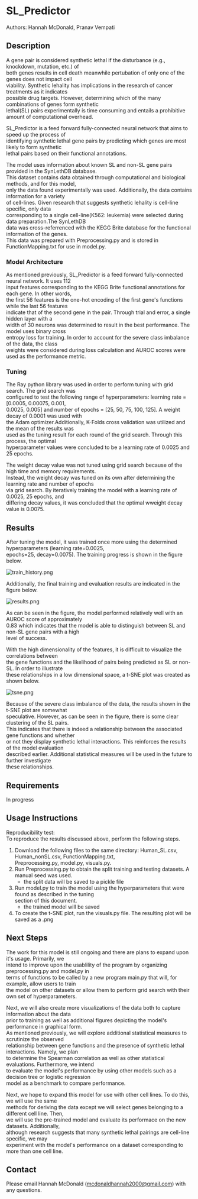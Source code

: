 # SL_Predictor

Authors: Hannah McDonald, Pranav Vempati

## Description

A gene pair is considered synthetic lethal if the disturbance (e.g., knockdown, mutation, etc.) of <br>
both genes results in cell death meanwhile pertubation of only one of the genes does not impact cell <br>
viability. Synthetic lehality has implications in the research of cancer treatments as it indicates<br>
possible drug targets. However, determining which of the many combinations of genes form synthetic <br>
lethal(SL) pairs experimentally is time consuming and entails a prohibitive amount of computational overhead.<br>

SL_Predictor is a feed forward fully-connected neural network that aims to speed up the process of <br>
identifying synthetic lethal gene pairs by predicting which genes are most likely to form synthetic <br>
lethal pairs based on their functional annotations.<br>

The model uses information about known SL and non-SL gene pairs provided in the SynLethDB database. <br>
This dataset contains data obtained through computational and biological methods, and for this model, <br>
only the data found experimentally was used. Additionally, the data contains information for a variety <br>
of cell-lines. Given research that suggests synthetic lehality is cell-line specific, only data <br>
corresponding to a single cell-line(K562: leukemia) were selected during data preparation.The SynLethDB <br>
data was cross-referrenced with the KEGG Brite database for the functional information of the genes. <br>
This data was prepared with Preprocessing.py and is stored in FunctionMapping.txt for use in model.py.<br>

### Model Architecture

As mentioned previously, SL_Predictor is a feed forward fully-connected neural network. It uses 112 <br> 
input features corresponding to the KEGG Brite functional annotations for each gene. In other words,<br> 
the first 56 features is the one-hot encoding of the first gene's functions while the last 56 features<br> 
indicate that of the second gene in the pair. Through trial and error, a single hidden layer with a<br> 
width of 30 neurons was determined to result in the best performance. The model uses binary cross <br> 
entropy loss for training. In order to account for the severe class imbalance of the data, the class<br> 
weights were considered during loss calculation and AUROC scores were used as the performance metric. <br> 

### Tuning

The Ray python library was used in order to perform tuning with grid search. The grid search was <br>
configured to test the following range of hyperparameters: learning rate = [0.0005, 0.00075, 0.001, <br> 
0.0025, 0.005] and number of epochs = [25, 50, 75, 100, 125]. A weight decay of 0.0001 was used with<br> 
the Adam optimizer.Additionally, K-Folds cross validation was utilized and the mean of the results was <br>
used as the tuning result for each round of the grid search. Through this process, the optimal <br> 
hyperparameter values were concluded to be a learning rate of 0.0025 and 25 epochs. <br> 

The weight decay value was not tuned using grid search because of the high time and memory requirements.<br>
Instead, the weight decay was tuned on its own after determining the learning rate and number of epochs<br>
via grid search. By iteratively training the model with a learning rate of 0.0025, 25 epochs, and <br> 
differing decay values, it was concluded that the optimal wweight decay value is 0.0075. <br> 

## Results

After tuning the model, it was trained once more using the determined hyperparameters (learning rate=0.0025,<br>
epochs=25, decay=0.0075). The training progress is shown in the figure below.<br>

![train_history.png](/train_history.png "Training progress over time.")<br>

Additionally, the final training and evaluation results are indicated in the figure below.<br>

![results.png](/results.png "Training and test results.")<br>

As can be seen in the figure, the model performed relatively well with an AUROC score of approximately <br>
0.83 which indicates that the model is able to distinguish between SL and non-SL gene pairs with a high <br>
level of success. <br>

With the high dimensionality of the features, it is difficult to visualize the correlations between <br>
the gene functions and the likelihood of pairs being predicted as SL or non-SL. In order to illustrate<br>
these relationships in a low dimensional space, a t-SNE plot was created as shown below.<br>

![tsne.png](/tsne.png "t-SNE plot")<br>

Because of the severe class imbalance of the data, the results shown in the t-SNE plot are somewhat<br>
speculative. However, as can be seen in the figure, there is some clear clustering of the SL pairs.<br>
This indicates that there is indeed a relationship between the associated gene functions and whether<br>
or not they display synthetic lethal interactions. This reinforces the results of the model evaluation<br>
described earlier. Additional statistical measures will be used in the future to further investigate<br>
these relationships.<br>

## Requirements

In progress

## Usage Instructions

Reproducibility test: <br>
To reproduce the results discussed above, perform the following steps.<br>

1. Download the following files to the same directory: Human_SL.csv, Human_nonSL.csv, FunctionMapping.txt, <br>
   Preprocessing.py, model.py, visuals.py. <br>
2. Run Preprocessing.py to obtain the split training and testing datasets. A manual seed was used. <br>
      - the split data will be saved to a pickle file <br>
3. Run model.py to train the model using the hyperparameters that were found as described in the tuning <br>
   section of this document. <br>
      - the trained model will be saved <br>
4. To create the t-SNE plot, run the visuals.py file. The resulting plot will be saved as a .png <br>

## Next Steps

The work for this model is still ongoing and there are plans to expand upon it's usage. Primarily, we<br>
intend to improve upon the usablility of the program by organizing preprocessing.py and model.py in <br>
terms of functions to be called by a new program main.py that will, for example, allow users to train <br>
the model on other datasets or allow them to perform grid search with their own set of hyperparameters.<br>

Next, we will also create more visualizations of the data both to capture information about the data <br>
prior to training as well as additional figures depicting the model's performance in graphical form. <br>
As mentioned previously, we will explore additional statistical measures to scrutinize the observed <br>
relationship between gene functions and the presence of synthetic lethal interactions. Namely, we plan <br>
to determine the Spearman correlation as well as other statistical evaluations. Furthermore, we intend <br>
to evaluate the model's performance by using other models such as a decision tree or logistic regression <br>
model as a benchmark to compare performance. <br> 

Next, we hope to expand this model for use with other cell lines. To do this, we will use the same<br>
methods for deriving the data except we will select genes belonging to a different cell line. Then, <br>
we will use the pre-trained model and evaluate its performace on the new datasets. Additionally,<br>
although research suggests that many synthetic lethal pairings are cell-line specific, we may <br>
experiment with the model's performance on a dataset corresponding to more than one cell line.<br>

## Contact

Please email Hannah McDonald (mcdonaldhannah2000@gmail.com) with any questions.
